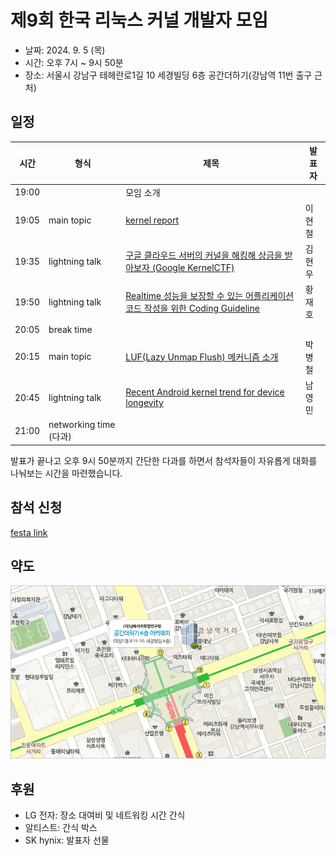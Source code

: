 # 제9회 한국 리눅스 커널 개발자 모임

* 날짜: 2024. 9. 5 (목)
* 시간: 오후 7시 ~ 9시 50분
* 장소: 서울시 강남구 테헤란로1길 10 세경빌딩 6층 공간더하기(강남역 11번 출구 근처)

## 일정

| 시간 | 형식 | 제목 | 발표자 |
|----|----|----|----|
| 19:00 | | 모임 소개 | |
| 19:05 | main topic | [kernel report](session-01) | 이현철 |
| 19:35 | lightning talk | [구글 클라우드 서버의 커널을 해킹해 상금을 받아보자 (Google KernelCTF)](lightning-01) | 김현우 |
| 19:50 | lightning talk | [Realtime 성능을 보장할 수 있는 어플리케이션 코드 작성을 위한 Coding Guideline](lightning-02) | 황재호 |
| 20:05 | break time | | |
| 20:15 | main topic | [LUF(Lazy Unmap Flush) 메커니즘 소개](session-02) | 박병철 |
| 20:45 | lightning talk | [Recent Android kernel trend for device longevity](lightning-03) | 남영민 |
| 21:00 | networking time (다과) | |

발표가 끝나고 오후 9시 50분까지 간단한 다과를 하면서 참석자들이
자유롭게 대화를 나눠보는 시간을 마련했습니다.

## 참석 신청
[festa link](https://festa.io/events/5756)

## 약도

![공간더하기 약도](../space_plus.gif)

## 후원
* LG 전자: 장소 대여비 및 네트워킹 시간 간식
* 알티스트: 간식 박스
* SK hynix: 발표자 선물
